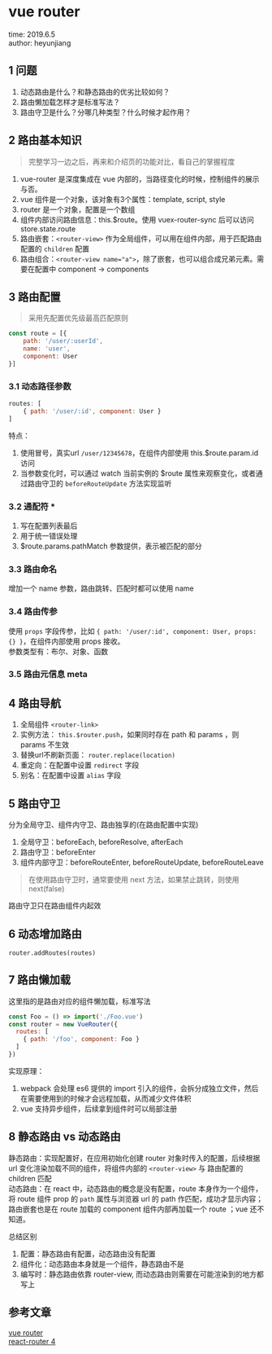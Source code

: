# vue router

time: 2019.6.5  
author: heyunjiang

## 1 问题

1. 动态路由是什么？和静态路由的优劣比较如何？
2. 路由懒加载怎样才是标准写法？
3. 路由守卫是什么？分哪几种类型？什么时候才起作用？

## 2 路由基本知识

> 完整学习一边之后，再来和介绍页的功能对比，看自己的掌握程度

1. vue-router 是深度集成在 vue 内部的，当路径变化的时候，控制组件的展示与否。
2. vue 组件是一个对象，该对象有3个属性：template, script, style
3. router 是一个对象，配置是一个数组
4. 组件内部访问路由信息：this.$route。使用 vuex-router-sync 后可以访问 store.state.route
5. 路由嵌套：`<router-view>` 作为全局组件，可以用在组件内部，用于匹配路由配置的 `children` 配置
6. 路由组合：`<router-view name="a">`，除了嵌套，也可以组合成兄弟元素。需要在配置中 component -> components

## 3 路由配置

> 采用先配置优先级最高匹配原则

```javascript
const route = [{
    path: '/user/:userId',
    name: 'user',
    component: User
}]
```

### 3.1 动态路径参数

```javascript
routes: [
    { path: '/user/:id', component: User }
]
```

特点：

1. 使用冒号，真实url `/user/12345678`，在组件内部使用 this.$route.param.id 访问
2. 当参数变化时，可以通过 watch 当前实例的 $route 属性来观察变化，或者通过路由守卫的 `beforeRouteUpdate` 方法实现监听

### 3.2 通配符 *

1. 写在配置列表最后
2. 用于统一错误处理
3. $route.params.pathMatch 参数提供，表示被匹配的部分

### 3.3 路由命名

增加一个 name 参数，路由跳转、匹配时都可以使用 name

### 3.4 路由传参

使用 `props` 字段传参，比如 `{ path: '/user/:id', component: User, props: {} }`，在组件内部使用 props 接收。  
参数类型有：布尔、对象、函数

### 3.5 路由元信息 meta

## 4 路由导航

1. 全局组件 `<router-link>`
2. 实例方法： `this.$router.push`，如果同时存在 path 和 params ，则 params 不生效
3. 替换url不刷新页面： `router.replace(location)`
4. 重定向：在配置中设置 `redirect` 字段
5. 别名：在配置中设置 `alias` 字段

## 5 路由守卫

分为全局守卫、组件内守卫、路由独享的(在路由配置中实现)

1. 全局守卫：beforeEach, beforeResolve, afterEach
2. 路由守卫：beforeEnter
3. 组件内部守卫：beforeRouteEnter, beforeRouteUpdate, beforeRouteLeave

> 在使用路由守卫时，通常要使用 next 方法，如果禁止跳转，则使用 next(false)

路由守卫只在路由组件内起效

## 6 动态增加路由

`router.addRoutes(routes)`

## 7 路由懒加载

这里指的是路由对应的组件懒加载，标准写法

```javascript
const Foo = () => import('./Foo.vue')
const router = new VueRouter({
  routes: [
    { path: '/foo', component: Foo }
  ]
})
```

实现原理：

1. webpack 会处理 es6 提供的 import 引入的组件，会拆分成独立文件，然后在需要使用到的时候才会远程加载，从而减少文件体积
2. vue 支持异步组件，后续拿到组件时可以局部注册

## 8 静态路由 vs 动态路由

静态路由：实现配置好，在应用初始化创建 router 对象时传入的配置，后续根据 url 变化渲染加载不同的组件，将组件内部的 `<router-view>` 与 路由配置的 children 匹配  
动态路由：在 react 中，动态路由的概念是没有配置，route 本身作为一个组件，将 route 组件 prop 的 `path` 属性与浏览器 url 的 path 作匹配，成功才显示内容；路由嵌套也是在 route 加载的 component 组件内部再加载一个 route ；vue 还不知道。

总结区别

1. 配置：静态路由有配置，动态路由没有配置
2. 组件化：动态路由本身就是一个组件，静态路由不是
3. 编写时：静态路由依靠 router-view, 而动态路由则需要在可能渲染到的地方都写上

## 参考文章

[vue router](https://router.vuejs.org/zh/)  
[react-router 4](https://react-router.docschina.org)
